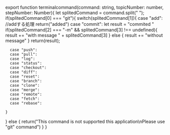 export function terminalcommand(command: string, topicNumber: number, stepNumber: Number){
  let splitedCommand = command.split(" ");
  if(splitedCommand[0] === "git"){
    switch(splitedCommand[1]){
      case "add":
        //addする処理
        return("added")
      case "commit":
        let result = "commited "
        if(splitedCommand[2] === "-m" && splitedCommand[3] !== undefined){
          result += "with message " + splitedCommand[3] 
        } else {
          result += "without message"
        }
        return(result);

      case "push":
      case "pull":
      case "log":
      case "status":
      case "checkout":
      case "diff":
      case "reset":
      case "branch":
      case "clone":
      case "merge":
      case "remote":
      case "fetch":
      case "rebase":
      
    }
  } else {
    return("This command is not supported this application\nPlease use \"git\" command")
  }
}